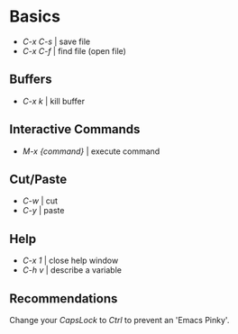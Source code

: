 # Basics

- *C-x C-s* | save file
- *C-x C-f* | find file (open file)

## Buffers

- *C-x k* | kill buffer

## Interactive Commands

- *M-x {command}* | execute command

## Cut/Paste

- *C-w* | cut
- *C-y* | paste

## Help

- *C-x 1* | close help window
- *C-h v* | describe a variable

## Recommendations

Change your *CapsLock* to *Ctrl* to prevent an 'Emacs Pinky'.
